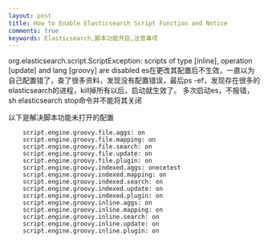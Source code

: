 ```yaml
---
layout: post
title: How to Enable Elasticsearch Script Function and Notice
comments: true
keywords: Elasticsearch,脚本功能开启,注意事项
---
```


org.elasticsearch.script.ScriptException: scripts of type [inline], operation [update] and lang [groovy] are disabled
es在更改其配置后不生效，一直以为自己配置错了，查了很多资料，发现没有配置错误，最后ps -ef，发现存在很多的elasticsearch的进程，kill掉所有以后，启动就生效了。
多次启动es，不报错，sh elasticsearch stop命令并不能将其关闭

以下是解决脚本功能未打开的配置

```
	script.engine.groovy.file.aggs: on
	script.engine.groovy.file.mapping: on
	script.engine.groovy.file.search: on
	script.engine.groovy.file.update: on
	script.engine.groovy.file.plugin: on
	script.engine.groovy.indexed.aggs: onecetest
	script.engine.groovy.indexed.mapping: on
	script.engine.groovy.indexed.search: on
	script.engine.groovy.indexed.update: on
	script.engine.groovy.indexed.plugin: on
	script.engine.groovy.inline.aggs: on
	script.engine.groovy.inline.mapping: on
	script.engine.groovy.inline.search: on
	script.engine.groovy.inline.update: on
	script.engine.groovy.inline.plugin: on
```
